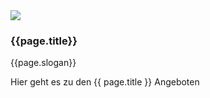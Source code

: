 <div id="ctaBar" class="fixed-bottom border-top">
    <div class="container bg-white">
        <span class="affili" data-affili="{{ page.targetUrl }}" rel="nofollow">
            <div class="row py-2 align-items-center">
                <div class="col-auto">
                    <img src="{{page.image}}" class="img-cta-bar" />
                </div>
                <div class="col-auto">
                    <h3 class="h5">{{page.title}}</h3>
                    <p>{{page.slogan}}</p>
                    <div class="btn btn-success">
                        Hier geht es zu den {{ page.title }} Angeboten
                    </div>
                </div>
            </div>
        </span>
    </div>
</div>